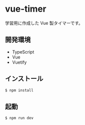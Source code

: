 # vue-timer

学習用に作成した Vue 製タイマーです。

## 開発環境

- TypeScript
- Vue
- Vuetify

## インストール

```bash
$ npm install
```

## 起動

```bash
$ npm run dev
```
